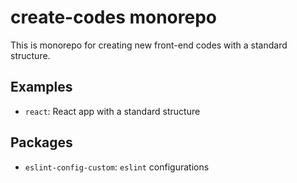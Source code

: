 # create-codes monorepo

This is monorepo for creating new front-end codes with a standard structure.

## Examples

- `react`: React app with a standard structure

## Packages

- `eslint-config-custom`: `eslint` configurations
